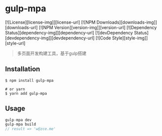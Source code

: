 # gulp-mpa

[![License][license-img]][license-url]
[![NPM Downloads][downloads-img]][downloads-url]
[![NPM Version][version-img]][version-url]
[![Dependency Status][dependency-img]][dependency-url]
[![devDependency Status][devdependency-img]][devdependency-url]
[![Code Style][style-img]][style-url]

> 多页面开发构建工具，基于gulp搭建

## Installation

```shell
$ npm install gulp-mpa

# or yarn
$ yarn add gulp-mpa
```

## Usage

<!-- TODO: Introduction of Usage -->

```javascript
gulp-mpa dev
gulp-mpa build
// result => 'w@zce.me'
```
